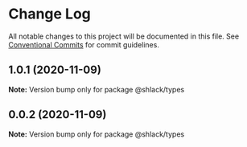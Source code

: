 # Change Log

All notable changes to this project will be documented in this file.
See [Conventional Commits](https://conventionalcommits.org) for commit guidelines.

## 1.0.1 (2020-11-09)

**Note:** Version bump only for package @shlack/types





## 0.0.2 (2020-11-09)

**Note:** Version bump only for package @shlack/types
